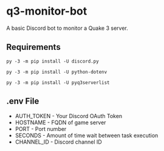 # q3-monitor-bot
A basic Discord bot to monitor a Quake 3 server.

## Requirements
    py -3 -m pip install -U discord.py
    
    py -3 -m pip install -U python-dotenv
    
    py -3 -m pip install -U pyq3serverlist

## .env File
- AUTH_TOKEN     - Your Discord OAuth Token
- HOSTNAME       - FQDN of game server
- PORT           - Port number
- SECONDS        - Amount of time wait between task execution
- CHANNEL_ID     - Discord channel ID